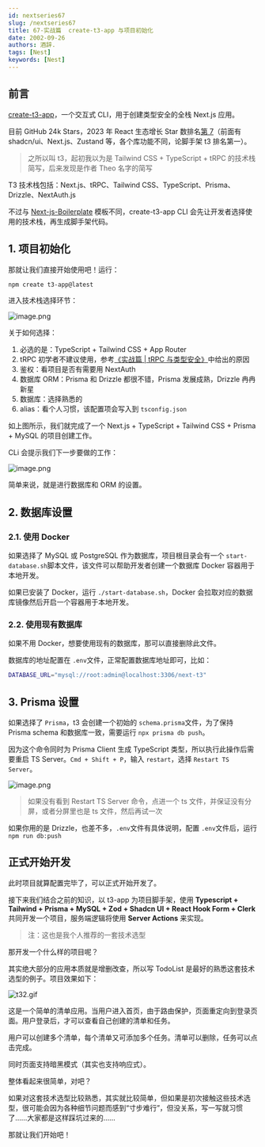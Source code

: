 ```yaml
---
id: nextseries67
slug: /nextseries67
title: 67-实战篇  create-t3-app 与项目初始化
date: 2002-09-26
authors: 酒辞.
tags: [Nest]
keywords: [Nest]
---
```


## 前言

[create-t3-app](https://github.com/t3-oss/create-t3-app)，一个交互式 CLI，用于创建类型安全的全栈 Next.js 应用。

目前 GitHub 24k Stars，2023 年 React 生态增长 Star 数排名[第 7](https://risingstars.js.org/2023/zh#section-react)（前面有 shadcn/ui、Next.js、Zustand 等，各个库功能不同，论脚手架 t3 排名第一）。

> 之所以叫 t3，起初我以为是 Tailwind CSS + TypeScript + tRPC 的技术栈简写，后来发现是作者 Theo 名字的简写

T3 技术栈包括：Next.js、tRPC、Tailwind CSS、TypeScript、Prisma、Drizzle、NextAuth.js

不过与 [Next-js-Boilerplate](https://github.com/ixartz/Next-js-Boilerplate) 模板不同，create-t3-app CLI 会先让开发者选择使用的技术栈，再生成脚手架代码。

## 1. 项目初始化

那就让我们直接开始使用吧！运行：

```bash
npm create t3-app@latest
```

进入技术栈选择环节：

![image.png](https://p3-juejin.byteimg.com/tos-cn-i-k3u1fbpfcp/8398c6e218ec4e6485bfd3ae1376a1fe~tplv-k3u1fbpfcp-jj-mark:0:0:0:0:q75.image#?w=1338\&h=1830\&s=236961\&e=png\&b=1e1e1e)

关于如何选择：

1.  必选的是：TypeScript + Tailwind CSS + App Router
2.  tRPC 初学者不建议使用，参考[《实战篇 | tRPC 与类型安全》](https://juejin.cn/book/7307859898316881957/section/7386648113714298890#heading-7)中给出的原因
3.  鉴权：看项目是否有需要用 NextAuth
4.  数据库 ORM：Prisma 和 Drizzle 都很不错，Prisma 发展成熟，Drizzle 冉冉新星
5.  数据库：选择熟悉的
6.  alias：看个人习惯，该配置项会写入到 `tsconfig.json`

如上图所示，我们就完成了一个 Next.js + TypeScript + Tailwind CSS + Prisma + MySQL 的项目创建工作。

CLi 会提示我们下一步要做的工作：

![image.png](https://p3-juejin.byteimg.com/tos-cn-i-k3u1fbpfcp/86c4c31c681c4ba58711481ea40d44aa~tplv-k3u1fbpfcp-jj-mark:0:0:0:0:q75.image#?w=1330\&h=264\&s=43101\&e=png\&b=1e1e1e)

简单来说，就是进行数据库和 ORM 的设置。

## 2. 数据库设置

### 2.1. 使用 Docker

如果选择了 MySQL 或 PostgreSQL 作为数据库，项目根目录会有一个 `start-database.sh`脚本文件，该文件可以帮助开发者创建一个数据库 Docker 容器用于本地开发。

如果已安装了 Docker，运行 `./start-database.sh`，Docker 会拉取对应的数据库镜像然后开启一个容器用于本地开发。

### 2.2. 使用现有数据库

如果不用 Docker，想要使用现有的数据库，那可以直接删除此文件。

数据库的地址配置在 `.env`文件，正常配置数据库地址即可，比如：

```bash
DATABASE_URL="mysql://root:admin@localhost:3306/next-t3"
```

## 3. Prisma 设置

如果选择了 `Prisma`，t3 会创建一个初始的 `schema.prisma`文件，为了保持 Prisma schema 和数据库一致，需要运行 `npx prisma db push`。

因为这个命令同时为 Prisma Client 生成 TypeScript 类型，所以执行此操作后需要重启 TS Server。`Cmd + Shift + P`，输入 `restart`，选择 `Restart TS Server`。

![image.png](https://p3-juejin.byteimg.com/tos-cn-i-k3u1fbpfcp/d89c06343d7c445785ba4e35afe850c0~tplv-k3u1fbpfcp-jj-mark:0:0:0:0:q75.image#?w=2526\&h=264\&s=79583\&e=png\&b=333333)

> 如果没有看到 Restart TS Server 命令，点进一个 ts 文件，并保证没有分屏，或者分屏里也是 ts 文件，然后再试一次

如果你用的是 Drizzle，也差不多，`.env`文件有具体说明，配置 `.env`文件后，运行 `npm run db:push`

## 正式开始开发

此时项目就算配置完毕了，可以正式开始开发了。

接下来我们结合之前的知识，以 t3-app 为项目脚手架，使用 **Typescript + Tailwind + Prisma + MySQL + Zod + Shadcn UI + React Hook Form + Clerk** 共同开发一个项目，服务端逻辑将使用 **Server Actions** 来实现。

> 注：这也是我个人推荐的一套技术选型

那开发一个什么样的项目呢？

其实绝大部分的应用本质就是增删改查，所以写 TodoList 是最好的熟悉这套技术选型的例子。项目效果如下：

![t32.gif](https://p3-juejin.byteimg.com/tos-cn-i-k3u1fbpfcp/150472b462c74d3aaf8065a460cf4357~tplv-k3u1fbpfcp-jj-mark:0:0:0:0:q75.image#?w=1106\&h=1006\&s=1465739\&e=gif\&f=310\&b=fdfdfd)

这是一个简单的清单应用。当用户进入首页，由于路由保护，页面重定向到登录页面。用户登录后，才可以查看自己创建的清单和任务。

用户可以创建多个清单，每个清单又可添加多个任务。清单可以删除，任务可以点击完成。

同时页面支持暗黑模式（其实也支持响应式）。

整体看起来很简单，对吧？

如果对这套技术选型比较熟悉，其实就比较简单，但如果是初次接触这些技术选型，很可能会因为各种细节问题而感到“寸步难行”，但没关系，写一写就习惯了……大家都是这样踩坑过来的……

那就让我们开始吧！


